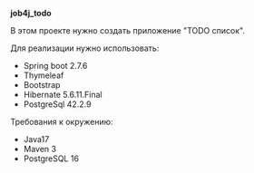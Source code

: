 **job4j_todo**

В этом проекте нужно создать приложение "TODO список".

Для реализации нужно использовать: 
* Spring boot 2.7.6
* Thymeleaf
* Bootstrap
* Hibernate 5.6.11.Final
* PostgreSql 42.2.9

Требования к окружению:
* Java17
* Maven 3
* PostgreSQL 16
